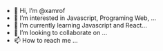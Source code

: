 - 👋 Hi, I’m @xamrof
- 👀 I’m interested in Javascript, Programing Web, ...
- 🌱 I’m currently learning Javascript and React...
- 💞️ I’m looking to collaborate on ...
- 📫 How to reach me ...

<!---
xamrof/xamrof is a ✨ special ✨ repository because its `README.md` (this file) appears on your GitHub profile.
You can click the Preview link to take a look at your changes.
--->

